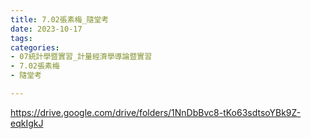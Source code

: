 ```yaml
---
title: 7.02張素梅_隨堂考
date: 2023-10-17
tags: 
categories:
- 07統計學暨實習_計量經濟學導論暨實習
- 7.02張素梅
- 隨堂考

---
```

https://drive.google.com/drive/folders/1NnDbBvc8-tKo63sdtsoYBk9Z-eqkIgkJ
